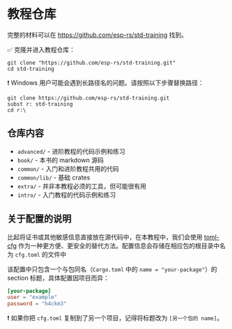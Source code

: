 # 教程仓库

完整的材料可以在 <https://github.com/esp-rs/std-training> 找到。

✅ 克隆并进入教程仓库：

```console
git clone "https://github.com/esp-rs/std-training.git"
cd std-training
```

❗ Windows 用户可能会遇到长路径名的问题。请按照以下步骤替换路径：

```console
git clone https://github.com/esp-rs/std-training.git
subst r: std-training
cd r:\
```

## 仓库内容

- `advanced/` - 进阶教程的代码示例和练习
- `book/` - 本书的 markdown 源码
- `common/` - 入门和进阶教程共用的代码
- `common/lib/` - 基础 crates
- `extra/` - 并非本教程必须的工具，但可能很有用
- `intro/` - 入门教程的代码示例和练习


## 关于配置的说明

比起将证书或其他敏感信息直接放在源代码中，在本教程中，我们会使用 [toml-cfg](https://github.com/jamesmunns/toml-cfg) 作为一种更方便、更安全的替代方法。配置信息会存储在相应包的根目录中名为 `cfg.toml` 的文件中

该配置中只包含一个与包同名（`Cargo.toml` 中的 `name = "your-package"`）的 section 标题，具体配置因项目而异：

```toml
[your-package]
user = "example"
password = "h4ckm3"
```

❗ 如果你把 `cfg.toml` 复制到了另一个项目，记得将标题改为 `[另一个包的 name]`。
